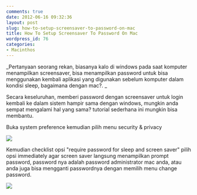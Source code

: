 ```yaml
---
comments: true
date: 2012-06-16 09:32:36
layout: post
slug: how-to-setup-screensaver-to-password-on-mac
title: How To Setup Screensaver To Password On Mac
wordpress_id: 76
categories:
- Macinthos
---
```


_Pertanyaan seorang rekan, biasanya kalo di windows pada saat komputer menampilkan screensaver, bisa menampilkan password untuk bisa menggunakan kembali aplikasi yang digunakan sebelum komputer dalam kondisi sleep, bagaimana dengan mac?. _

Secara keseluruhan, memberi password dengan screensaver untuk login kembali ke dalam sistem hampir sama dengan windows, mungkin anda sempat mengalami hal yang sama? tutorial sederhana ini mungkin bisa membantu.

Buka system preference kemudian pilih menu security & privacy

[![](http://passionfactory.files.wordpress.com/2012/06/by-default-2012-06-16-at-9-16-37-am.png)](http://passionfactory.files.wordpress.com/2012/06/by-default-2012-06-16-at-9-16-37-am.png)

Kemudian checklist opsi "require password for sleep and screen saver" pilih opsi immediately agar screen saver langsung menampilkan prompt password, password nya adalah password administrator mac anda, atau anda juga bisa mengganti passwordnya dengan memilih menu change password.

[![](http://passionfactory.files.wordpress.com/2012/06/by-default-2012-06-16-at-9-17-14-am.png)](http://passionfactory.files.wordpress.com/2012/06/by-default-2012-06-16-at-9-17-14-am.png)


